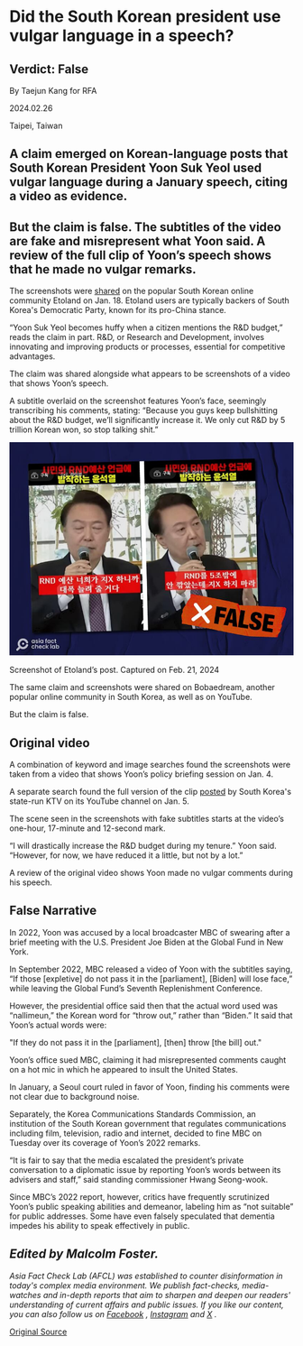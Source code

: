 # Did the South Korean president use vulgar language in a speech?

## Verdict: False

By Taejun Kang for RFA

2024.02.26

Taipei, Taiwan

## A claim emerged on Korean-language posts that South Korean President Yoon Suk Yeol used vulgar language during a January speech, citing a video as evidence.

## But the claim is false. The subtitles of the video are fake and misrepresent what Yoon said. A review of the full clip of Yoon’s speech shows that he made no vulgar remarks.

The screenshots were [shared](https://web.archive.org/web/20240131064137/https://www.etoland.co.kr/plugin/mobile/board.php?bo_table=sisabbs01&wr_id=722438) on the popular South Korean online community Etoland on Jan. 18. Etoland users are typically backers of South Korea's Democratic Party, known for its pro-China stance.

“Yoon Suk Yeol becomes huffy when a citizen mentions the R&D budget,” reads the claim in part. R&D, or Research and Development, involves innovating and improving products or processes, essential for competitive advantages.

The claim was shared alongside what appears to be screenshots of a video that shows Yoon’s speech.

A subtitle overlaid on the screenshot features Yoon’s face, seemingly transcribing his comments, stating: “Because you guys keep bullshitting about the R&D budget, we’ll significantly increase it. We only cut R&D by 5 trillion Korean won, so stop talking shit.”

![Did the S Korean President use vulgar language during latest speech_ _工作區域 1 複本.png](images/OWW3PXEMID7B44VFGOLB64QVG4.png)

Screenshot of Etoland’s post. Captured on Feb. 21, 2024

The same claim and screenshots were shared on Bobaedream, another popular online community in South Korea, as well as on YouTube.

But the claim is false.

## Original video

A combination of keyword and image searches found the screenshots were taken from a video that shows Yoon’s policy briefing session on Jan. 4.

A separate search found the full version of the clip [posted](https://www.youtube.com/watch?v=pHfoHaBUlMU&t=2324s) by South Korea's state-run KTV on its YouTube channel on Jan. 5.

The scene seen in the screenshots with fake subtitles starts at the video’s one-hour, 17-minute and 12-second mark.

“I will drastically increase the R&D budget during my tenure.” Yoon said. “However, for now, we have reduced it a little, but not by a lot.”

A review of the original video shows Yoon made no vulgar comments during his speech.

## False Narrative

In 2022, Yoon was accused by a local broadcaster MBC of swearing after a brief meeting with the U.S. President Joe Biden at the Global Fund in New York.

In September 2022, MBC released a video of Yoon with the subtitles saying, “If those [expletive] do not pass it in the [parliament], [Biden] will lose face,” while leaving the Global Fund’s Seventh Replenishment Conference.

However, the presidential office said then that the actual word used was “nallimeun,” the Korean word for “throw out,” rather than “Biden.” It said that Yoon’s actual words were:

"If they do not pass it in the [parliament], [then] throw [the bill] out."

Yoon’s office sued MBC, claiming it had misrepresented comments caught on a hot mic in which he appeared to insult the United States.

In January, a Seoul court ruled in favor of Yoon, finding his comments were not clear due to background noise.

Separately, the Korea Communications Standards Commission, an institution of the South Korean government that regulates communications including film, television, radio and internet, decided to fine MBC on Tuesday over its coverage of Yoon’s 2022 remarks.

“It is fair to say that the media escalated the president’s private conversation to a diplomatic issue by reporting Yoon’s words between its advisers and staff,” said standing commissioner Hwang Seong-wook.

Since MBC’s 2022 report, however, critics have frequently scrutinized Yoon’s public speaking abilities and demeanor, labeling him as “not suitable” for public addresses. Some have even falsely speculated that dementia impedes his ability to speak effectively in public.

## *Edited by Malcolm Foster.*

*Asia Fact Check Lab (AFCL) was established to counter disinformation in today's complex media environment. We publish fact-checks, media-watches and in-depth reports that aim to sharpen and deepen our readers' understanding of current affairs and public issues. If you like our content, you can also follow us on*   [*Facebook*](https://www.facebook.com/asiafactchecklabcn)  *,*   [*Instagram*](https://www.instagram.com/asiafactchecklab/)   *and*   [*X*](https://twitter.com/AFCL_eng)  *.*



[Original Source](https://www.rfa.org/english/news/afcl/fact-check-yoon-02262024204513.html)
